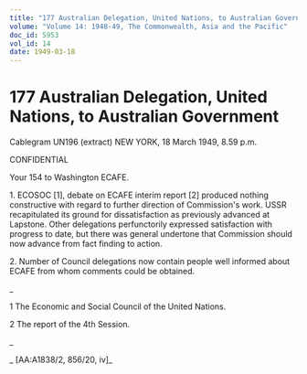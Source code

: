```yaml
---
title: "177 Australian Delegation, United Nations, to Australian Government"
volume: "Volume 14: 1948-49, The Commonwealth, Asia and the Pacific"
doc_id: 5953
vol_id: 14
date: 1949-03-18
---
```


# 177 Australian Delegation, United Nations, to Australian Government

Cablegram UN196 (extract) NEW YORK, 18 March 1949, 8.59 p.m.

CONFIDENTIAL

Your 154 to Washington ECAFE.

1\. ECOSOC [1], debate on ECAFE interim report [2] produced nothing constructive with regard to further direction of Commission's work. USSR recapitulated its ground for dissatisfaction as previously advanced at Lapstone. Other delegations perfunctorily expressed satisfaction with progress to date, but there was general undertone that Commission should now advance from fact finding to action.

2\. Number of Council delegations now contain people well informed about ECAFE from whom comments could be obtained.

_

1 The Economic and Social Council of the United Nations.

2 The report of the 4th Session.

_

_ [AA:A1838/2, 856/20, iv]_

